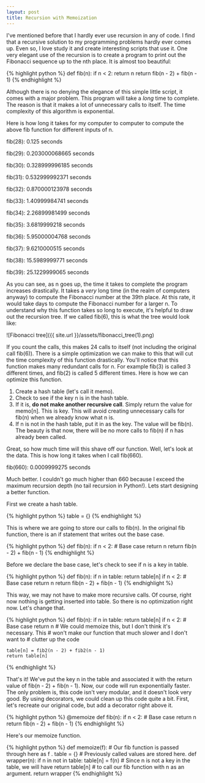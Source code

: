 ```yaml
---
layout: post
title: Recursion with Memoization
---
```

I've mentioned before that I hardly ever use recursion in any of code. I find that a recursive solution to my programming problems hardly ever comes up. Even so, I love study it and create interesting scripts that use it. One very elegant use of the recursion is to create a program to print out the Fibonacci sequence up to the nth place. It is almost too beautiful:

{% highlight python %}
def fib(n):
    if n < 2:
        return n
    return fib(n - 2) + fib(n - 1)
{% endhighlight %}

Although there is no denying the elegance of this simple little script, it comes with a major problem. This program will take a *long* time to complete. The reason is that it makes a lot of unnecessary calls to itself. The time complexity of this algorithm is exponential. 

Here is how long it takes for my computer to computer to compute the above fib function for different inputs of n.

fib(28): 0.125 seconds

fib(29): 0.203000068665 seconds

fib(30): 0.328999996185 seconds

fib(31): 0.532999992371 seconds

fib(32): 0.870000123978 seconds

fib(33): 1.40999984741 seconds

fib(34): 2.26899981499 seconds

fib(35): 3.6819999218 seconds

fib(36): 5.95000004768 seconds

fib(37): 9.6210000515 seconds

fib(38): 15.5989999771 seconds

fib(39): 25.1229999065 seconds

As you can see, as n goes up, the time it takes to complete the program increases drastically. It takes a *very* long time (in the realm of computers anyway) to compute the Fibonacci number at the 39th place. At this rate, it would take days to compute the Fibonacci number for a larger n. To understand why this function takes so long to execute, it's helpful to draw out the recursion tree. If we called fib(6), this is what the tree would look like:

![Fibonacci tree]({{ site.url }}/assets/fibonacci_tree(1).png)

If you count the calls, this makes 24 calls to itself (not including the original call fib(6)). There is a simple optimization we can make to this that will cut the time complexity of this function drastically. You'll notice that this function makes many redundant calls for n. For example fib(3) is called 3 different times, and fib(2) is called 5 different times. Here is how we can optimize this function.

1. Create a hash table (let's call it memo).
2. Check to see if the key n is in the hash table.
3. If it is, **do not make another recursive call**. Simply return the value for memo[n]. This is key. This will avoid creating unnecessary calls for fib(n) when we already know what n is.
4. If n is not in the hash table, put it in as the key. The value will be fib(n). The beauty is that now, there will be no more calls to fib(n) if n has already been called.

Great, so how much time will this shave off our function. Well, let's look at the data. This is how long it takes when I call fib(660).

fib(660): 0.0009999275 seconds

Much better. I couldn't go much higher than 660 because I exceed the maximum recursion depth (no tail recursion in Python!). Lets start designing a better function.

First we create a hash table.

{% highlight python %}
table = {}
{% endhighlight %}

This is where we are going to store our calls to fib(n). In the original fib function, there is an if statement that writes out the base case.

{% highlight python %}
def fib(n):
    if n < 2:  # Base case
        return n
    return fib(n - 2) + fib(n - 1)
{% endhighlight %}

Before we declare the base case, let's check to see if n is a key in table.

{% highlight python %}
def fib(n):
    if n in table:
        return table[n]
    if n < 2:  # Base case
        return n
    return fib(n - 2) + fib(n - 1)
{% endhighlight %}

This way, we may not have to make more recursive calls. Of course, right now nothing is getting inserted into table. So there is no optimization right now. Let's change that.

{% highlight python %}
def fib(n):
    if n in table:
        return table[n]
    if n < 2:  # Base case
        return n  # We could memoize this, but I don't think it's necessary. This
                  # won't make our function that much slower and I don't want to
                  # clutter up the code

    table[n] = fib2(n - 2) + fib2(n - 1)
    return table[n]
{% endhighlight %}

That's it! We've put the key n in the table and associated it with the return value of fib(n - 2) + fib(n - 1). Now, our code will run exponentially faster. The only problem is, this code isn't very modular, and it doesn't look very good. By using decorators, we could clean up this code quite a bit. First, let's recreate our original code, but add a decorator right above it.

{% highlight python %}
@memoize
def fib(n):
    if n < 2:  # Base case
        return n
    return fib(n - 2) + fib(n - 1)
{% endhighlight %}

Here's our memoize function.

{% highlight python %}
def memoize(f): # Our fib function is passed through here as f .
    table = {}  # Previously called values are stored here.
    def wrapper(n):
        if n in not in table: 
            table[n] = f(n) # Since n is not a key in the table, we will have
        return table[n]     # to call our fib function with n as an argument.
    return wrapper
{% endhighlight %}